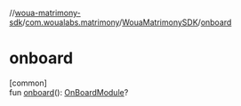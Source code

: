 //[woua-matrimony-sdk](../../../index.md)/[com.woualabs.matrimony](../index.md)/[WouaMatrimonySDK](index.md)/[onboard](onboard.md)

# onboard

[common]\
fun [onboard](onboard.md)(): [OnBoardModule](../../com.woualabs.matrimony.onboard.module/-on-board-module/index.md)?
